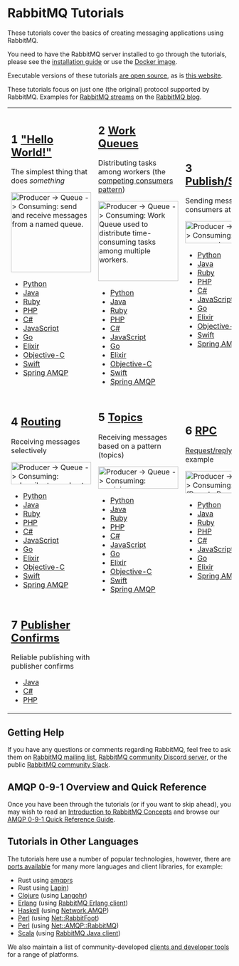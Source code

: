 <!--
Copyright (c) 2007-2023 VMware, Inc. or its affiliates.

All rights reserved. This program and the accompanying materials
are made available under the terms of the under the Apache License,
Version 2.0 (the "License”); you may not use this file except in compliance
with the License. You may obtain a copy of the License at

https://www.apache.org/licenses/LICENSE-2.0

Unless required by applicable law or agreed to in writing, software
distributed under the License is distributed on an "AS IS" BASIS,
WITHOUT WARRANTIES OR CONDITIONS OF ANY KIND, either express or implied.
See the License for the specific language governing permissions and
limitations under the License.
-->

# RabbitMQ Tutorials

These tutorials cover the basics of creating messaging
applications using RabbitMQ.

You need to have the RabbitMQ server installed to go through
the tutorials, please see the [installation guide](./download) or
use the [Docker image](https://registry.hub.docker.com/_/rabbitmq/).

Executable versions of these tutorials [are open source](https://github.com/rabbitmq/rabbitmq-tutorials),
as is [this website](https://github.com/rabbitmq/rabbitmq-website).

These tutorials focus on just one (the original) protocol supported by RabbitMQ.
Examples for [RabbitMQ streams](./streams) on the [RabbitMQ blog](https://blog.rabbitmq.com/categories/streams/).

<table id="tutorials">
  <tr>
  <td id="tutorial-one">
    <h2><span class="tute-num">1</span> <a href="./tutorials/tutorial-one-python">"Hello World!"</a></h2>
    <p>
      The simplest thing that does <em>something</em>
    </p>
    <p><img src="./img/tutorials/python-one.png" width="180" alt="Producer -> Queue -> Consuming: send and receive messages from a named queue."/></p>
    <ul>
      <li><a href="./tutorials/tutorial-one-python">Python</a></li>
      <li><a href="./tutorials/tutorial-one-java">Java</a></li>
      <li><a href="./tutorials/tutorial-one-ruby">Ruby</a></li>
      <li><a href="./tutorials/tutorial-one-php">PHP</a></li>
      <li><a href="./tutorials/tutorial-one-dotnet">C#</a></li>
      <li><a href="./tutorials/tutorial-one-javascript">JavaScript</a></li>
      <li><a href="./tutorials/tutorial-one-go">Go</a></li>
      <li><a href="./tutorials/tutorial-one-elixir">Elixir</a></li>
      <li><a href="./tutorials/tutorial-one-objectivec">Objective-C</a></li>
      <li><a href="./tutorials/tutorial-one-swift">Swift</a></li>
      <li><a href="./tutorials/tutorial-one-spring-amqp">Spring AMQP</a></li>
    </ul>
  </td>

  <td id="tutorial-two">
    <h2><span class="tute-num">2</span> <a href="./tutorials/tutorial-two-python">Work Queues</a></h2>
    <p>
      Distributing tasks among workers (the <a href="http://www.enterpriseintegrationpatterns.com/patterns/messaging/CompetingConsumers.html">competing consumers pattern</a>)
    </p>
    <p><img src="./img/tutorials/python-two.png" width="180" alt="Producer -> Queue -> Consuming: Work Queue used to distribute time-consuming tasks among multiple workers."/></p>
    <ul>
        <li><a href="./tutorials/tutorial-two-python">Python</a></li>
        <li><a href="./tutorials/tutorial-two-java">Java</a></li>
        <li><a href="./tutorials/tutorial-two-ruby">Ruby</a></li>
        <li><a href="./tutorials/tutorial-two-php">PHP</a></li>
        <li><a href="./tutorials/tutorial-two-dotnet">C#</a></li>
        <li><a href="./tutorials/tutorial-two-javascript">JavaScript</a></li>
        <li><a href="./tutorials/tutorial-two-go">Go</a></li>
        <li><a href="./tutorials/tutorial-two-elixir">Elixir</a></li>
        <li><a href="./tutorials/tutorial-two-objectivec">Objective-C</a></li>
        <li><a href="./tutorials/tutorial-two-swift">Swift</a></li>
        <li><a href="./tutorials/tutorial-two-spring-amqp">Spring AMQP</a></li>
    </ul>
  </td>

  <td id="tutorial-three">
    <h2><span class="tute-num">3</span> <a href="./tutorials/tutorial-three-python">Publish/Subscribe</a></h2>
    <p>
      Sending messages to many consumers at once
    </p>
    <p><img src="./img/tutorials/python-three.png" height="50" width="180" alt="Producer -> Queue -> Consuming: deliver a message to multiple consumers. This pattern is known as publish/subscribe"/></p>
    <ul>
      <li><a href="./tutorials/tutorial-three-python">Python</a></li>
      <li><a href="./tutorials/tutorial-three-java">Java</a></li>
      <li><a href="./tutorials/tutorial-three-ruby">Ruby</a></li>
      <li><a href="./tutorials/tutorial-three-php">PHP</a></li>
      <li><a href="./tutorials/tutorial-three-dotnet">C#</a></li>
      <li><a href="./tutorials/tutorial-three-javascript">JavaScript</a></li>
      <li><a href="./tutorials/tutorial-three-go">Go</a></li>
      <li><a href="./tutorials/tutorial-three-elixir">Elixir</a></li>
      <li><a href="./tutorials/tutorial-three-objectivec">Objective-C</a></li>
      <li><a href="./tutorials/tutorial-three-swift">Swift</a></li>
      <li><a href="./tutorials/tutorial-three-spring-amqp">Spring AMQP</a></li>
    </ul>
  </td>
  </tr>

  <tr>
  <td id="tutorial-four">
    <h2><span class="tute-num">4</span> <a href="./tutorials/tutorial-four-python">Routing</a></h2>
    <p>
      Receiving messages selectively
    </p>
    <p><img src="./img/tutorials/python-four.png" height="50" width="180" alt="Producer -> Queue -> Consuming: subscribe to a subset of the messages only." /></p>
    <ul>
      <li><a href="./tutorials/tutorial-four-python">Python</a></li>
      <li><a href="./tutorials/tutorial-four-java">Java</a></li>
      <li><a href="./tutorials/tutorial-four-ruby">Ruby</a></li>
      <li><a href="./tutorials/tutorial-four-php">PHP</a></li>
      <li><a href="./tutorials/tutorial-four-dotnet">C#</a></li>
      <li><a href="./tutorials/tutorial-four-javascript">JavaScript</a></li>
      <li><a href="./tutorials/tutorial-four-go">Go</a></li>
      <li><a href="./tutorials/tutorial-four-elixir">Elixir</a></li>
      <li><a href="./tutorials/tutorial-four-objectivec">Objective-C</a></li>
      <li><a href="./tutorials/tutorial-four-swift">Swift</a></li>
      <li><a href="./tutorials/tutorial-four-spring-amqp">Spring AMQP</a></li>
    </ul>
  </td>

  <td id="tutorial-five">
    <h2><span class="tute-num">5</span> <a href="./tutorials/tutorial-five-python">Topics</a></h2>
    <p>
      Receiving messages based on a pattern (topics)
    </p>
    <p><img src="./img/tutorials/python-five.png" height="50" width="180" alt="Producer -> Queue -> Consuming: receiving messages based on a pattern (topics)."/></p>
    <ul>
      <li><a href="./tutorials/tutorial-five-python">Python</a></li>
      <li><a href="./tutorials/tutorial-five-java">Java</a></li>
      <li><a href="./tutorials/tutorial-five-ruby">Ruby</a></li>
      <li><a href="./tutorials/tutorial-five-php">PHP</a></li>
      <li><a href="./tutorials/tutorial-five-dotnet">C#</a></li>
      <li><a href="./tutorials/tutorial-five-javascript">JavaScript</a></li>
      <li><a href="./tutorials/tutorial-five-go">Go</a></li>
      <li><a href="./tutorials/tutorial-five-elixir">Elixir</a></li>
      <li><a href="./tutorials/tutorial-five-objectivec">Objective-C</a></li>
      <li><a href="./tutorials/tutorial-five-swift">Swift</a></li>
      <li><a href="./tutorials/tutorial-five-spring-amqp">Spring AMQP</a></li>
    </ul>
  </td>

  <td id="tutorial-six">
    <h2><span class="tute-num">6</span> <a href="./tutorials/tutorial-six-python">RPC</a></h2>
    <p>
      <a href="http://www.enterpriseintegrationpatterns.com/patterns/messaging/RequestReply.html">Request/reply pattern</a> example
    </p>
    <p><img src="./img/tutorials/python-six.png" height="50" width="180" alt="Producer -> Queue -> Consuming: RPC (Remote Procedure Call), the request/reply pattern."/></p>
    <ul>
      <li><a href="./tutorials/tutorial-six-python">Python</a></li>
      <li><a href="./tutorials/tutorial-six-java">Java</a></li>
      <li><a href="./tutorials/tutorial-six-ruby">Ruby</a></li>
      <li><a href="./tutorials/tutorial-six-php">PHP</a></li>
      <li><a href="./tutorials/tutorial-six-dotnet">C#</a></li>
      <li><a href="./tutorials/tutorial-six-javascript">JavaScript</a></li>
      <li><a href="./tutorials/tutorial-six-go">Go</a></li>
      <li><a href="./tutorials/tutorial-six-elixir">Elixir</a></li>
      <li><a href="./tutorials/tutorial-six-spring-amqp">Spring AMQP</a></li>
    </ul>
  </td>
  </tr>
  <tr>
  <td id="tutorial-seven">
    <h2><span class="tute-num">7</span> <a href="./tutorials/tutorial-seven-java">Publisher Confirms</a></h2>
    <p>
      Reliable publishing with publisher confirms
    </p>
    <ul>
      <li><a href="./tutorials/tutorial-seven-java">Java</a></li>
      <li><a href="./tutorials/tutorial-seven-dotnet">C#</a></li>
      <li><a href="./tutorials/tutorial-seven-php">PHP</a></li>
    </ul>
  </td>
  <td class="tutorial-empty"></td>
  <td class="tutorial-empty"></td>
  </tr>
</table>


## Getting Help

If you have any questions or comments regarding RabbitMQ, feel free to
ask them on [RabbitMQ mailing list](https://groups.google.com/forum/#!forum/rabbitmq-users),
[RabbitMQ community Discord server](https://rabbitmq.com/discord/), or the public [RabbitMQ community Slack](https://rabbitmq.com/slack/).


## AMQP 0-9-1 Overview and Quick Reference

Once you have been through the tutorials (or if you want to
skip ahead), you may wish to read an
[Introduction to RabbitMQ Concepts](./tutorials/amqp-concepts)
and browse our
[AMQP 0-9-1 Quick Reference Guide](./amqp-0-9-1-quickref).


## Tutorials in Other Languages

The tutorials here use a number of popular technologies,
however, there are [ports available](https://github.com/rabbitmq/rabbitmq-tutorials) for
many more languages and client libraries, for example:

 * Rust using [amqprs](https://github.com/rabbitmq/rabbitmq-tutorials/tree/main/rust-amqprs)
 * Rust using [Lapin](https://github.com/rabbitmq/rabbitmq-tutorials/tree/main/rust-lapin))
 * [Clojure](https://github.com/rabbitmq/rabbitmq-tutorials/tree/main/clojure) (using [Langohr](http://clojurerabbitmq.info))
 * [Erlang](https://github.com/rabbitmq/rabbitmq-tutorials/tree/main/erlang) (using [RabbitMQ Erlang client](https://github.com/rabbitmq/rabbitmq-erlang-client))
 * [Haskell](https://github.com/rabbitmq/rabbitmq-tutorials/tree/main/haskell) (using [Network.AMQP](http://hackage.haskell.org/package/amqp))
 * [Perl](https://github.com/rabbitmq/rabbitmq-tutorials/tree/main/perl) (using [Net::RabbitFoot](https://github.com/cooldaemon/RabbitFoot))
 * [Perl](https://github.com/oylenshpeegul/RabbitMQ-Tutorial-Perl) (using [Net::AMQP::RabbitMQ](http://p3rl.org/Net::AMQP::RabbitMQ))
 * [Scala](https://github.com/rabbitmq/rabbitmq-tutorials/tree/main/scala) (using [RabbitMQ Java client](https://www.rabbitmq.com/./api-guide))

We also maintain a list of community-developed [clients and developer tools](./devtools)
for a range of platforms.
